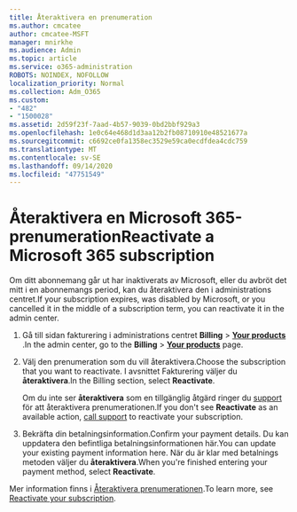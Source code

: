 ```yaml
---
title: Återaktivera en prenumeration
ms.author: cmcatee
author: cmcatee-MSFT
manager: mnirkhe
ms.audience: Admin
ms.topic: article
ms.service: o365-administration
ROBOTS: NOINDEX, NOFOLLOW
localization_priority: Normal
ms.collection: Adm_O365
ms.custom:
- "482"
- "1500028"
ms.assetid: 2d59f23f-7aad-4b57-9039-0bd2bbf929a3
ms.openlocfilehash: 1e0c64e468d1d3aa12b2fb08710910e48521677a
ms.sourcegitcommit: c6692ce0fa1358ec3529e59ca0ecdfdea4cdc759
ms.translationtype: MT
ms.contentlocale: sv-SE
ms.lasthandoff: 09/14/2020
ms.locfileid: "47751549"
---
```

# <a name="reactivate-a-microsoft-365-subscription"></a><span data-ttu-id="22d3b-102">Återaktivera en Microsoft 365-prenumeration</span><span class="sxs-lookup"><span data-stu-id="22d3b-102">Reactivate a Microsoft 365 subscription</span></span>

<span data-ttu-id="22d3b-103">Om ditt abonnemang går ut har inaktiverats av Microsoft, eller du avbröt det mitt i en abonnemangs period, kan du återaktivera den i administrations centret.</span><span class="sxs-lookup"><span data-stu-id="22d3b-103">If your subscription expires, was disabled by Microsoft, or you cancelled it in the middle of a subscription term, you can reactivate it in the admin center.</span></span>
  
1. <span data-ttu-id="22d3b-104">Gå till sidan fakturering i administrations centret **Billing** \> **[Your products](https://go.microsoft.com/fwlink/p/?linkid=842054)** .</span><span class="sxs-lookup"><span data-stu-id="22d3b-104">In the admin center, go to the **Billing** \> **[Your products](https://go.microsoft.com/fwlink/p/?linkid=842054)** page.</span></span>

2. <span data-ttu-id="22d3b-105">Välj den prenumeration som du vill återaktivera.</span><span class="sxs-lookup"><span data-stu-id="22d3b-105">Choose the subscription that you want to reactivate.</span></span> <span data-ttu-id="22d3b-106">I avsnittet Fakturering väljer du **återaktivera**.</span><span class="sxs-lookup"><span data-stu-id="22d3b-106">In the Billing section, select **Reactivate**.</span></span>

    <span data-ttu-id="22d3b-107">Om du inte ser **återaktivera** som en tillgänglig åtgärd ringer du [support](https://docs.microsoft.com/microsoft-365/admin/contact-support-for-business-products) för att återaktivera prenumerationen.</span><span class="sxs-lookup"><span data-stu-id="22d3b-107">If you don't see **Reactivate** as an available action, [call support](https://docs.microsoft.com/microsoft-365/admin/contact-support-for-business-products) to reactivate your subscription.</span></span>

3. <span data-ttu-id="22d3b-108">Bekräfta din betalningsinformation.</span><span class="sxs-lookup"><span data-stu-id="22d3b-108">Confirm your payment details.</span></span> <span data-ttu-id="22d3b-109">Du kan uppdatera den befintliga betalningsinformationen här.</span><span class="sxs-lookup"><span data-stu-id="22d3b-109">You can update your existing payment information here.</span></span> <span data-ttu-id="22d3b-110">När du är klar med betalnings metoden väljer du **återaktivera**.</span><span class="sxs-lookup"><span data-stu-id="22d3b-110">When you're finished entering your payment method, select **Reactivate**.</span></span>

<span data-ttu-id="22d3b-111">Mer information finns i [Återaktivera prenumerationen](https://docs.microsoft.com/microsoft-365/commerce/subscriptions/reactivate-your-subscription).</span><span class="sxs-lookup"><span data-stu-id="22d3b-111">To learn more, see [Reactivate your subscription](https://docs.microsoft.com/microsoft-365/commerce/subscriptions/reactivate-your-subscription).</span></span>